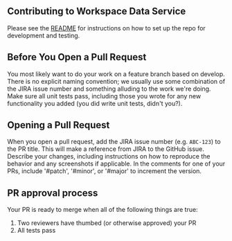 ## Contributing to Workspace Data Service

Please see the [README](README.md) for instructions on how to set up the repo for development and testing.

## Before You Open a Pull Request

You most likely want to do your work on a feature branch based on develop. There is no explicit naming convention; we usually use some combination of the JIRA issue number and something alluding to the work we're doing.
Make sure all unit tests pass, including those you wrote for any new functionality you added (you did write unit tests, didn't you?).  

## Opening a Pull Request

When you open a pull request, add the JIRA issue number (e.g. `ABC-123`) to the PR title. This will make a reference from JIRA to the GitHub issue. Describe your changes, including instructions on how to reproduce the behavior and any screenshots if applicable. 
In the comments for one of your PRs, include '#patch', '#minor', or '#major' to increment the version.

## PR approval process

Your PR is ready to merge when all of the following things are true:

1. Two reviewers have thumbed (or otherwise approved) your PR
2. All tests pass
